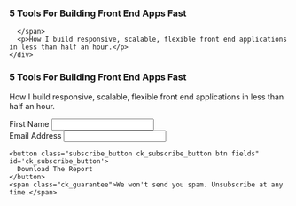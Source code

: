 <div class="ck_embed_form ck_horizontal_subscription_form">
  <div class="ck_embed_form_content">
    <h3 class="ck_embed_form_title">5 Tools For Building Front End Apps Fast</h3>
    <div class="ck_embed_description">
      <span class="ck_image">
        
      </span>
      <p>How I build responsive, scalable, flexible front end applications in less than half an hour.</p>
    </div>
  </div>   
  
  <div id='ck_success_msg'  style='display:none;'>
    <p>Thanks! Now check your email.</p>
  </div>
  
  <!--  Form starts here  -->
  <form id="ck_subscribe_form" class="ck_subscribe_form" action="https://app.convertkit.com/landing_pages/823/subscribe" data-remote="true" onSubmit="_gaq.push(['_trackEvent','Newsletter','5 Front End Tools','standard']);">
    <h3 class='mobile-only'>5 Tools For Building Front End Apps Fast</h3>
    <p class='mobile-only'>How I build responsive, scalable, flexible front end applications in less than half an hour.</p>
    <input type="hidden" name="id" value="823" id="landing_page_id"></input>
    <p class="ck_errorArea"></p>
    <div class="ck_control_group">
      <label class="ck_label" for="ck_firstNameField">First Name</label>
      <input type="text" name="first_name" class="ck_first_name" id="ck_firstNameField" required></input>
    </div>  
    <div class="ck_control_group">
      <label class="ck_label" for="ck_emailField">Email Address</label>
      <input type="email" name="email" class="ck_email_address" id="ck_emailField" required></input>
    </div>

    <button class="subscribe_button ck_subscribe_button btn fields" id='ck_subscribe_button'>
      Download The Report
    </button>
    <span class="ck_guarantee">We won't send you spam. Unsubscribe at any time.</span>
  </form>
</div>
<script src="https://app.convertkit.com/assets/CKJS4.js?v=12"></script>
